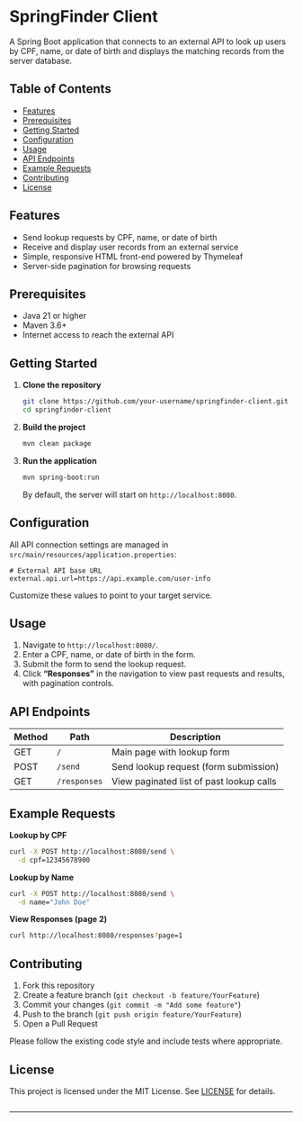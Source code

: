 # SpringFinder Client

A Spring Boot application that connects to an external API to look up users by CPF, name, or date of birth and displays the matching records from the server database.

## Table of Contents

- [Features](#features)  
- [Prerequisites](#prerequisites)  
- [Getting Started](#getting-started)  
- [Configuration](#configuration)  
- [Usage](#usage)  
- [API Endpoints](#api-endpoints)  
- [Example Requests](#example-requests)  
- [Contributing](#contributing)  
- [License](#license)  

## Features

- Send lookup requests by CPF, name, or date of birth  
- Receive and display user records from an external service  
- Simple, responsive HTML front-end powered by Thymeleaf  
- Server-side pagination for browsing requests  

## Prerequisites

- Java 21 or higher  
- Maven 3.6+  
- Internet access to reach the external API  

## Getting Started

1. **Clone the repository**  
   ```bash
   git clone https://github.com/your-username/springfinder-client.git
   cd springfinder-client

2. **Build the project**

   ```bash
   mvn clean package
   ```

3. **Run the application**

   ```bash
   mvn spring-boot:run
   ```

   By default, the server will start on `http://localhost:8080`.

## Configuration

All API connection settings are managed in `src/main/resources/application.properties`:

```properties
# External API base URL
external.api.url=https://api.example.com/user-info

```

Customize these values to point to your target service.

## Usage

1. Navigate to `http://localhost:8080/`.
2. Enter a CPF, name, or date of birth in the form.
3. Submit the form to send the lookup request.
4. Click **“Responses”** in the navigation to view past requests and results, with pagination controls.

## API Endpoints

| Method | Path         | Description                              |
| ------ | ------------ | ---------------------------------------- |
| GET    | `/`          | Main page with lookup form               |
| POST   | `/send`      | Send lookup request (form submission)    |
| GET    | `/responses` | View paginated list of past lookup calls |

## Example Requests

**Lookup by CPF**

```bash
curl -X POST http://localhost:8080/send \
  -d cpf=12345678900
```

**Lookup by Name**

```bash
curl -X POST http://localhost:8080/send \
  -d name="John Doe"
```

**View Responses (page 2)**

```bash
curl http://localhost:8080/responses?page=1
```

## Contributing

1. Fork this repository
2. Create a feature branch (`git checkout -b feature/YourFeature`)
3. Commit your changes (`git commit -m "Add some feature"`)
4. Push to the branch (`git push origin feature/YourFeature`)
5. Open a Pull Request

Please follow the existing code style and include tests where appropriate.

## License

This project is licensed under the MIT License. See [LICENSE](LICENSE) for details.

```
```
****